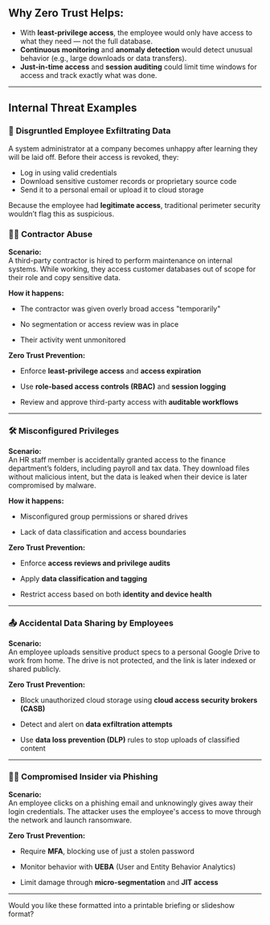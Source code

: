 ## Why Zero Trust Helps:

- With **least-privilege access**, the employee would only have access to what they need — not the full database.
- **Continuous monitoring** and **anomaly detection** would detect unusual behavior (e.g., large downloads or data transfers).
- **Just-in-time access** and **session auditing** could limit time windows for access and track exactly what was done.

---

## Internal Threat Examples

### 🧨 **Disgruntled Employee Exfiltrating Data**

A system administrator at a company becomes unhappy after learning they will be laid off. Before their access is revoked, they:

- Log in using valid credentials
- Download sensitive customer records or proprietary source code
- Send it to a personal email or upload it to cloud storage

Because the employee had **legitimate access**, traditional perimeter security wouldn’t flag this as suspicious.

### 🧑‍🔧 **Contractor Abuse**

**Scenario:**  
A third-party contractor is hired to perform maintenance on internal systems. While working, they access customer databases out of scope for their role and copy sensitive data.

**How it happens:**

- The contractor was given overly broad access "temporarily"
    
- No segmentation or access review was in place
    
- Their activity went unmonitored
    

**Zero Trust Prevention:**

- Enforce **least-privilege access** and **access expiration**
    
- Use **role-based access controls (RBAC)** and **session logging**
    
- Review and approve third-party access with **auditable workflows**
    

---

### 🛠️ **Misconfigured Privileges**

**Scenario:**  
An HR staff member is accidentally granted access to the finance department’s folders, including payroll and tax data. They download files without malicious intent, but the data is leaked when their device is later compromised by malware.

**How it happens:**

- Misconfigured group permissions or shared drives
    
- Lack of data classification and access boundaries
    

**Zero Trust Prevention:**

- Enforce **access reviews and privilege audits**
    
- Apply **data classification and tagging**
    
- Restrict access based on both **identity and device health**
    

---

### 📤 **Accidental Data Sharing by Employees**

**Scenario:**  
An employee uploads sensitive product specs to a personal Google Drive to work from home. The drive is not protected, and the link is later indexed or shared publicly.

**Zero Trust Prevention:**

- Block unauthorized cloud storage using **cloud access security brokers (CASB)**
    
- Detect and alert on **data exfiltration attempts**
    
- Use **data loss prevention (DLP)** rules to stop uploads of classified content
    

---

### 👩‍💻 **Compromised Insider via Phishing**

**Scenario:**  
An employee clicks on a phishing email and unknowingly gives away their login credentials. The attacker uses the employee's access to move through the network and launch ransomware.

**Zero Trust Prevention:**

- Require **MFA**, blocking use of just a stolen password
    
- Monitor behavior with **UEBA** (User and Entity Behavior Analytics)
    
- Limit damage through **micro-segmentation** and **JIT access**
    

---

Would you like these formatted into a printable briefing or slideshow format?